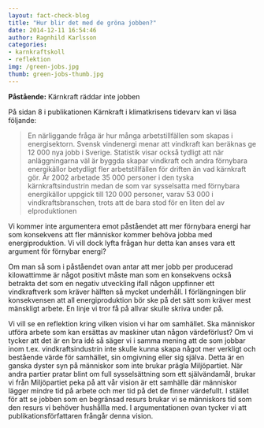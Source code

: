 ```yaml
---
layout: fact-check-blog
title: "Hur blir det med de gröna jobben?"
date: 2014-12-11 16:54:46
author: Ragnhild Karlsson
categories:
- karnkraftskoll
- reflektion
img: /green-jobs.jpg
thumb: green-jobs-thumb.jpg
---
```

<b>Påstående:</b> Kärnkraft räddar inte jobben

På sidan 8 i publikationen <a class="fact-check-text">Kärnkraft i klimatkrisens tidevarv</a> kan vi läsa följande:

<blockquote>En närliggande fråga är hur många arbetstillfällen som skapas i energisektorn. Svensk vindenergi menar att vindkraft kan beräknas ge 12 000 nya jobb i Sverige. Statistik visar också tydligt att när anläggningarna väl är byggda skapar vindkraft och andra förnybara energikällor betydligt fler arbetstillfällen för driften än vad kärnkraft gör. År 2002 arbetade 35 000 personer i den tyska kärnkraftsindustrin medan de som var sysselsatta med förnybara energikällor uppgick till 120 000 personer, varav 53 000 i vindkraftsbranschen, trots att de bara stod för en liten del av elproduktionen</blockquote>
Vi kommer inte argumentera emot påståendet att mer förnybara energi har som konsekvens att fler människor kommer behöva jobba med energiproduktion. Vi vill dock lyfta frågan hur detta kan anses vara ett argument för förnybar energi?

Om man så som i påståendet ovan antar att mer jobb per producerad kilowattimme är något positivt måste man som en konsekvens också betrakta det som en negativ utveckling ifall någon uppfinner ett vindkraftverk som kräver hälften så mycket underhåll. I förlängningen blir konsekvensen att all energiproduktion bör ske på det sätt som kräver mest mänskligt arbete. En linje vi tror få på allvar skulle skriva under på.

Vi vill se en reflektion kring vilken vision vi har om samhället. Ska människor utföra arbete som kan ersättas av maskiner utan någon värdeförlust? Om vi tycker att det är en bra idé så säger vi i samma mening att de som jobbar inom t.ex. vindkraftsindustrin inte skulle kunna skapa något mer verkligt och bestående värde för samhället, sin omgivning eller sig själva. Detta är en ganska dyster syn på människor som inte brukar prägla Miljöpartiet. När andra partier pratar blint om full sysselsättning som ett självändamål, brukar vi från Miljöpartiet peka på att vår vision är ett samhälle där människor lägger mindre tid på arbete och mer tid på det de finner värdefullt. I stället för att se jobben som en begränsad resurs brukar vi se människors tid som den resurs vi behöver hushållla med. I argumentationen ovan tycker vi att publikationsförfattaren frångår denna vision.
